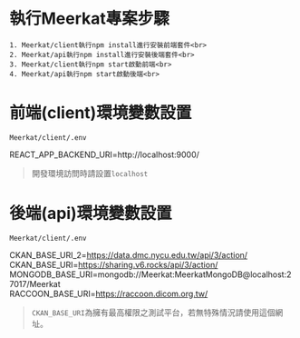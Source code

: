 # 執行Meerkat專案步驟
```
1. Meerkat/client執行npm install進行安裝前端套件<br>
2. Meerkat/api執行npm install進行安裝後端套件<br>
3. Meerkat/client執行npm start啟動前端<br>
4. Meerkat/api執行npm start啟動後端<br>
```

# 前端(client)環境變數設置
```
Meerkat/client/.env
```
REACT_APP_BACKEND_URI=http://localhost:9000/<br>
> 開發環境訪問時請設置`localhost`

# 後端(api)環境變數設置
```
Meerkat/client/.env
```
CKAN_BASE_URI_2=https://data.dmc.nycu.edu.tw/api/3/action/<br>
CKAN_BASE_URI=https://sharing.v6.rocks/api/3/action/<br>
MONGODB_BASE_URI=mongodb://Meerkat:MeerkatMongoDB@localhost:27017/Meerkat<br>
RACCOON_BASE_URI=https://raccoon.dicom.org.tw/<br>
> `CKAN_BASE_URI`為擁有最高權限之測試平台，若無特殊情況請使用這個網址。